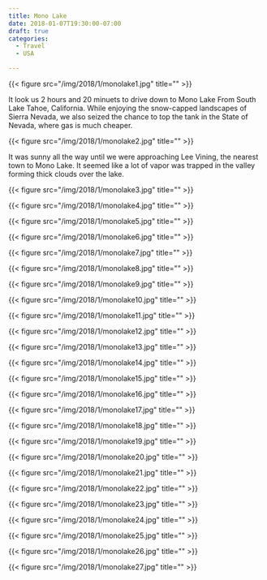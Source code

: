 ```yaml
---
title: Mono Lake
date: 2018-01-07T19:30:00-07:00
draft: true
categories:
  - Travel
  - USA

---
```

{{< figure src="/img/2018/1/monolake1.jpg" title="" >}}

It look us 2 hours and 20 minuets to drive down to Mono Lake From South Lake Tahoe, California. While enjoying the snow-capped landscapes of Sierra Nevada, we also seized the chance to top the tank in the State of Nevada, where gas is much cheaper.

<!--more-->

{{< figure src="/img/2018/1/monolake2.jpg" title="" >}}

It was sunny all the way until we were approaching Lee Vining, the nearest town to Mono Lake. It seemed like a lot of vapor was trapped in the valley forming thick clouds over the lake.

{{< figure src="/img/2018/1/monolake3.jpg" title="" >}}

{{< figure src="/img/2018/1/monolake4.jpg" title="" >}}

{{< figure src="/img/2018/1/monolake5.jpg" title="" >}}

{{< figure src="/img/2018/1/monolake6.jpg" title="" >}}

{{< figure src="/img/2018/1/monolake7.jpg" title="" >}}

{{< figure src="/img/2018/1/monolake8.jpg" title="" >}}

{{< figure src="/img/2018/1/monolake9.jpg" title="" >}}

{{< figure src="/img/2018/1/monolake10.jpg" title="" >}}

{{< figure src="/img/2018/1/monolake11.jpg" title="" >}}

{{< figure src="/img/2018/1/monolake12.jpg" title="" >}}

{{< figure src="/img/2018/1/monolake13.jpg" title="" >}}

{{< figure src="/img/2018/1/monolake14.jpg" title="" >}}

{{< figure src="/img/2018/1/monolake15.jpg" title="" >}}

{{< figure src="/img/2018/1/monolake16.jpg" title="" >}}

{{< figure src="/img/2018/1/monolake17.jpg" title="" >}}

{{< figure src="/img/2018/1/monolake18.jpg" title="" >}}

{{< figure src="/img/2018/1/monolake19.jpg" title="" >}}

{{< figure src="/img/2018/1/monolake20.jpg" title="" >}}

{{< figure src="/img/2018/1/monolake21.jpg" title="" >}}

{{< figure src="/img/2018/1/monolake22.jpg" title="" >}}

{{< figure src="/img/2018/1/monolake23.jpg" title="" >}}

{{< figure src="/img/2018/1/monolake24.jpg" title="" >}}

{{< figure src="/img/2018/1/monolake25.jpg" title="" >}}

{{< figure src="/img/2018/1/monolake26.jpg" title="" >}}

{{< figure src="/img/2018/1/monolake27.jpg" title="" >}}
